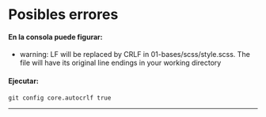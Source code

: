# Posibles errores

#### En la consola puede figurar: 
* warning: LF will be replaced by CRLF in 01-bases/scss/style.scss.
The file will have its original line endings in your working directory

#### Ejecutar:

`git config core.autocrlf true`

---